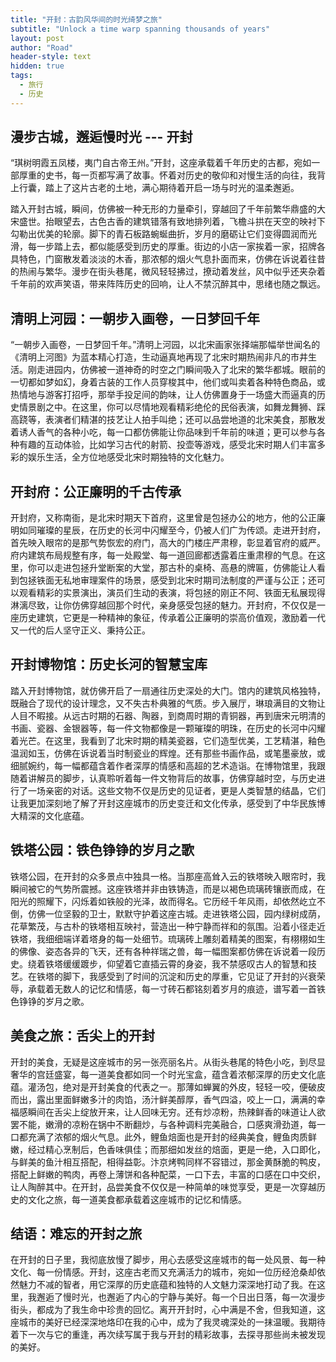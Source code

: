 ```yaml
---
title: "开封：古韵风华间的时光绮梦之旅"
subtitle: "Unlock a time warp spanning thousands of years"
layout: post
author: "Road"
header-style: text
hidden: true
tags:
  - 旅行
  - 历史
---
```


漫步古城，邂逅慢时光 --- 开封
------

“琪树明霞五凤楼，夷门自古帝王州。”开封，这座承载着千年历史的古都，宛如一部厚重的史书，每一页都写满了故事。怀着对历史的敬仰和对慢生活的向往，我背上行囊，踏上了这片古老的土地，满心期待着开启一场与时光的温柔邂逅。

踏入开封古城，瞬间，仿佛被一种无形的力量牵引，穿越回了千年前繁华鼎盛的大宋盛世。抬眼望去，古色古香的建筑错落有致地排列着，飞檐斗拱在天空的映衬下勾勒出优美的轮廓。脚下的青石板路蜿蜒曲折，岁月的磨砺让它们变得圆润而光滑，每一步踏上去，都似能感受到历史的厚重。街边的小店一家挨着一家，招牌各具特色，门窗散发着淡淡的木香，那浓郁的烟火气息扑面而来，仿佛在诉说着往昔的热闹与繁华。漫步在街头巷尾，微风轻轻拂过，撩动着发丝，风中似乎还夹杂着千年前的欢声笑语，带来阵阵历史的回响，让人不禁沉醉其中，思绪也随之飘远。



清明上河园：一朝步入画卷，一日梦回千年
------

“一朝步入画卷，一日梦回千年。”清明上河园，以北宋画家张择端那幅举世闻名的《清明上河图》为蓝本精心打造，生动逼真地再现了北宋时期热闹非凡的市井生活。刚走进园内，仿佛被一道神奇的时空之门瞬间吸入了北宋的繁华都城。眼前的一切都如梦如幻，身着古装的工作人员穿梭其中，他们或叫卖着各种特色商品，或热情地与游客打招呼，那举手投足间的韵味，让人仿佛置身于一场盛大而逼真的历史情景剧之中。在这里，你可以尽情地观看精彩绝伦的民俗表演，如舞龙舞狮、踩高跷等，表演者们精湛的技艺让人拍手叫绝；还可以品尝地道的北宋美食，那散发着诱人香气的各种小吃，每一口都仿佛能让你品味到千年前的味道；更可以参与各种有趣的互动体验，比如学习古代的射箭、投壶等游戏，感受北宋时期人们丰富多彩的娱乐生活，全方位地感受北宋时期独特的文化魅力。

开封府：公正廉明的千古传承
------

开封府，又称南衙，是北宋时期天下首府，这里曾是包拯办公的地方，他的公正廉明如同璀璨的星辰，在历史的长河中闪耀至今，仍被人们广为传颂。走进开封府，首先映入眼帘的是那气势恢宏的府门，高大的门楼庄严肃穆，彰显着官府的威严。府内建筑布局规整有序，每一处殿堂、每一道回廊都透露着庄重肃穆的气息。在这里，你可以走进包拯升堂断案的大堂，那古朴的桌椅、高悬的牌匾，仿佛能让人看到包拯铁面无私地审理案件的场景，感受到北宋时期司法制度的严谨与公正；还可以观看精彩的实景演出，演员们生动的表演，将包拯的刚正不阿、铁面无私展现得淋漓尽致，让你仿佛穿越回那个时代，亲身感受包拯的魅力。开封府，不仅仅是一座历史建筑，它更是一种精神的象征，传承着公正廉明的崇高价值观，激励着一代又一代的后人坚守正义、秉持公正。


开封博物馆：历史长河的智慧宝库
------
踏入开封博物馆，就仿佛开启了一扇通往历史深处的大门。馆内的建筑风格独特，既融合了现代的设计理念，又不失古朴典雅的气质。步入展厅，琳琅满目的文物让人目不暇接。从远古时期的石器、陶器，到商周时期的青铜器，再到唐宋元明清的书画、瓷器、金银器等，每一件文物都像是一颗璀璨的明珠，在历史的长河中闪耀着光芒。在这里，我看到了北宋时期的精美瓷器，它们造型优美，工艺精湛，釉色温润如玉，仿佛在诉说着当时制瓷业的辉煌。还有那些书画作品，或笔墨豪放，或细腻婉约，每一幅都蕴含着作者深厚的情感和高超的艺术造诣。在博物馆里，我跟随着讲解员的脚步，认真聆听着每一件文物背后的故事，仿佛穿越时空，与历史进行了一场亲密的对话。这些文物不仅是历史的见证者，更是人类智慧的结晶，它们让我更加深刻地了解了开封这座城市的历史变迁和文化传承，感受到了中华民族博大精深的文化底蕴。

铁塔公园：铁色铮铮的岁月之歌
------

铁塔公园，在开封的众多景点中独具一格。当那座高耸入云的铁塔映入眼帘时，我瞬间被它的气势所震撼。这座铁塔并非由铁铸造，而是以褐色琉璃砖镶嵌而成，在阳光的照耀下，闪烁着如铁般的光泽，故而得名。它历经千年风雨，却依然屹立不倒，仿佛一位坚毅的卫士，默默守护着这座古城。走进铁塔公园，园内绿树成荫，花草繁茂，与古朴的铁塔相互映衬，营造出一种宁静而祥和的氛围。沿着小径走近铁塔，我细细端详着塔身的每一处细节。琉璃砖上雕刻着精美的图案，有栩栩如生的佛像、姿态各异的飞天，还有各种祥瑞之兽，每一幅图案都仿佛在诉说着一段历史。绕着铁塔缓缓踱步，仰望着它直插云霄的身姿，我不禁感叹古人的智慧和技艺。在铁塔的脚下，我感受到了时间的沉淀和历史的厚重，它见证了开封的兴衰荣辱，承载着无数人的记忆和情感，每一寸砖石都铭刻着岁月的痕迹，谱写着一首铁色铮铮的岁月之歌。


美食之旅：舌尖上的开封
------
开封的美食，无疑是这座城市的另一张亮丽名片。从街头巷尾的特色小吃，到尽显奢华的宫廷盛宴，每一道美食都如同一个时光宝盒，蕴含着浓郁深厚的历史文化底蕴。灌汤包，绝对是开封美食的代表之一。那薄如蝉翼的外皮，轻轻一咬，便破皮而出，露出里面鲜嫩多汁的肉馅，汤汁鲜美醇厚，香气四溢，咬上一口，满满的幸福感瞬间在舌尖上绽放开来，让人回味无穷。还有炒凉粉，热辣鲜香的味道让人欲罢不能，嫩滑的凉粉在锅中不断翻炒，与各种调料完美融合，口感爽滑劲道，每一口都充满了浓郁的烟火气息。此外，鲤鱼焙面也是开封的经典美食，鲤鱼肉质鲜嫩，经过精心烹制后，色香味俱佳；而那细如发丝的焙面，更是一绝，入口即化，与鲜美的鱼汁相互搭配，相得益彰。汴京烤鸭同样不容错过，那金黄酥脆的鸭皮，搭配上鲜嫩的鸭肉，再卷上薄饼和各种配菜，一口下去，丰富的口感在口中交织，让人陶醉其中。在开封，品尝美食不仅仅是一种简单的味觉享受，更是一次穿越历史的文化之旅，每一道美食都承载着这座城市的记忆和情感。

结语：难忘的开封之旅
------

在开封的日子里，我彻底放慢了脚步，用心去感受这座城市的每一处风景、每一种文化、每一份情感。开封，这座古老而又充满活力的城市，宛如一位历经沧桑却依然魅力不减的智者，用它深厚的历史底蕴和独特的人文魅力深深地打动了我。在这里，我邂逅了慢时光，也邂逅了内心的宁静与美好。每一个日出日落，每一次漫步街头，都成为了我生命中珍贵的回忆。离开开封时，心中满是不舍，但我知道，这座城市的美好已经深深地烙印在我的心中，成为了我灵魂深处的一抹温暖。我期待着下一次与它的重逢，再次续写属于我与开封的精彩故事，去探寻那些尚未被发现的美好。
